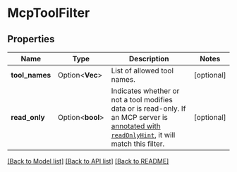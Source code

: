 # McpToolFilter

## Properties

Name | Type | Description | Notes
------------ | ------------- | ------------- | -------------
**tool_names** | Option<**Vec<String>**> | List of allowed tool names. | [optional]
**read_only** | Option<**bool**> | Indicates whether or not a tool modifies data or is read-only. If an MCP server is [annotated with `readOnlyHint`](https://modelcontextprotocol.io/specification/2025-06-18/schema#toolannotations-readonlyhint), it will match this filter.  | [optional]

[[Back to Model list]](../README.md#documentation-for-models) [[Back to API list]](../README.md#documentation-for-api-endpoints) [[Back to README]](../README.md)


